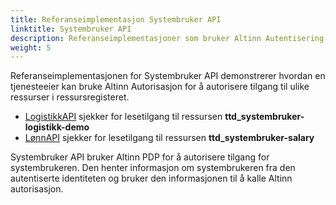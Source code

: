 ```yaml
---
title: Referanseimplementasjon Systembruker API
linktitle: Systembruker API
description: Referanseimplementasjoner som bruker Altinn Autentisering-funksjonalitet
weight: 5
---
```


Referanseimplementasjonen for Systembruker API demonstrerer hvordan en tjenesteeier kan bruke Altinn Autorisasjon for å autorisere tilgang til ulike ressurser i ressursregisteret.

- [LogistikkAPI](https://github.com/TheTechArch/altinn-systemuser/blob/main/src/SystemUserApi/SystemUserApi/Controllers/LogisticsController.cs) sjekker for lesetilgang til ressursen **ttd_systembruker-logistikk-demo**
- [LønnAPI](https://github.com/TheTechArch/altinn-systemuser/blob/main/src/SystemUserApi/SystemUserApi/Controllers/SalaryController.cs) sjekker for lesetilgang til ressursen **ttd_systembruker-salary**

Systembruker API bruker Altinn PDP for å autorisere tilgang for systembrukeren. Den henter informasjon om systembrukeren fra den autentiserte identiteten og bruker den informasjonen til å kalle Altinn autorisasjon.
